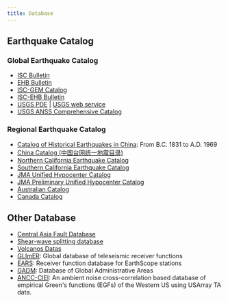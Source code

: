 ```yaml
---
title: Database
---
```


## Earthquake Catalog

### Global Earthquake Catalog

- [ISC Bulletin](http://www.isc.ac.uk/iscbulletin)
- [EHB Bulletin](http://www.isc.ac.uk/ehbbulletin/)
- [ISC-GEM Catalog](http://www.isc.ac.uk/iscgem/)
- [ISC-EHB Bulletin](http://www.isc.ac.uk/isc-ehb/)
- [USGS PDE](http://earthquake.usgs.gov/data/pde.php) |
  [USGS web service](http://earthquake.usgs.gov/fdsnws/event/1/)
- [USGS ANSS Comprehensive Catalog](http://earthquake.usgs.gov/earthquakes/search/)

### Regional Earthquake Catalog

- [Catalog of Historical Earthquakes in China](http://data.earthquake.cn/data/data/history_query.jsp): From B.C. 1831 to A.D. 1969
- [China Catalog (中国台网统一地震目录)](http://data.earthquake.cn/datashare/report.shtml?PAGEID=earthquake_zhengshi)
- [Northern California Earthquake Catalog](http://www.ncedc.org/ncedc/catalog-search.html)
- [Southern California Earthquake Catalog](http://service.scedc.caltech.edu/eq-catalogs/date_mag_loc.php)
- [JMA Unified Hypocenter Catalog](http://www.data.jma.go.jp/svd/eqev/data/bulletin/hypo_e.html)
- [JMA Preliminary Unified Hypocenter Catalog](https://hinetwww11.bosai.go.jp/auth/JMA/jmalist.php)
- [Australian Catalog](http://www.ga.gov.au/earthquakes/searchQuake.do)
- [Canada Catalog](http://www.earthquakescanada.nrcan.gc.ca/stndon/NEDB-BNDS/bull-en.php)

## Other Database

- [Central Asia Fault Database](http://www.geo.uni-tuebingen.de/projekte/openfaults/)
- [Shear-wave splitting database](http://splitting.gm.univ-montp2.fr/DB/index.html)
- [Volcanos Datas](https://www.ngdc.noaa.gov/hazard/volcano.shtml)
- [GLImER](http://stephanerondenay.com/glimermap/): Global database of teleseismic receiver functions
- [EARS](http://ds.iris.edu/ds/products/ears/): Receiver function database for EarthScope stations
- [GADM](https://gadm.org): Database of Global Administrative Areas
- [ANCC-CIEI](http://ds.iris.edu/ds/products/ancc-ciei/): An ambient noise cross-correlation based database of empirical Green's functions (EGFs) of the Western US using USArray TA data.
